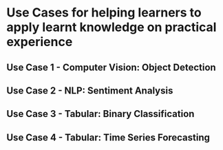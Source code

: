 # Use Cases for helping learners to apply learnt knowledge on practical experience

## Use Case 1 - Computer Vision: Object Detection

## Use Case 2 - NLP: Sentiment Analysis

## Use Case 3 - Tabular: Binary Classification

## Use Case 4 - Tabular: Time Series Forecasting
